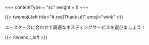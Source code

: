 +++
contentType = "sc"
weight = 6
+++

{{< twemoji_left title="#.red[Thank u!]" emoji="wink" >}}


ユースケースに合わせて最適なホスティングサービスを選びましょう！



{{< /twemoji_left >}}




